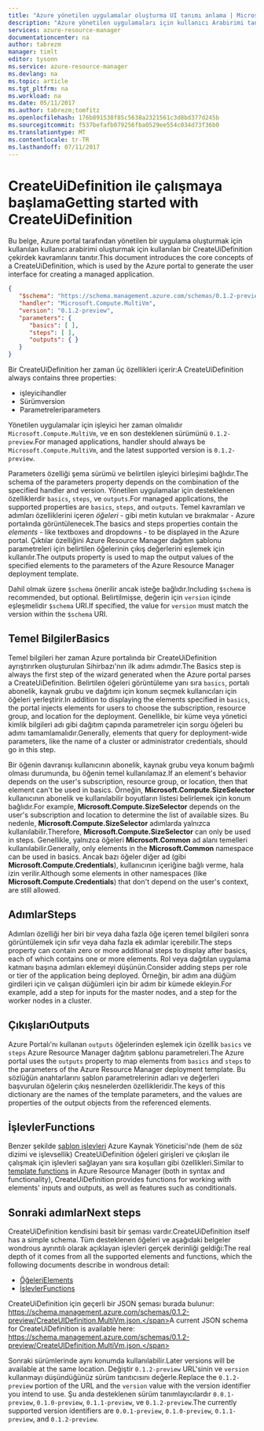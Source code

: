```yaml
---
title: "Azure yönetilen uygulamalar oluşturma UI tanımı anlama | Microsoft Docs"
description: "Azure yönetilen uygulamaları için kullanıcı Arabirimi tanımları oluşturmayı açıklar"
services: azure-resource-manager
documentationcenter: na
author: tabrezm
manager: timlt
editor: tysonn
ms.service: azure-resource-manager
ms.devlang: na
ms.topic: article
ms.tgt_pltfrm: na
ms.workload: na
ms.date: 05/11/2017
ms.author: tabrezm;tomfitz
ms.openlocfilehash: 176b891538f85c5638a2321561c3d8bd377d245b
ms.sourcegitcommit: f537befafb079256fba0529ee554c034d73f36b0
ms.translationtype: MT
ms.contentlocale: tr-TR
ms.lasthandoff: 07/11/2017
---
```

# <a name="getting-started-with-createuidefinition"></a><span data-ttu-id="a8d13-103">CreateUiDefinition ile çalışmaya başlama</span><span class="sxs-lookup"><span data-stu-id="a8d13-103">Getting started with CreateUiDefinition</span></span>
<span data-ttu-id="a8d13-104">Bu belge, Azure portal tarafından yönetilen bir uygulama oluşturmak için kullanılan kullanıcı arabirimi oluşturmak için kullanılan bir CreateUiDefinition çekirdek kavramlarını tanıtır.</span><span class="sxs-lookup"><span data-stu-id="a8d13-104">This document introduces the core concepts of a CreateUiDefinition, which is used by the Azure portal to generate the user interface for creating a managed application.</span></span>

```json
{
   "$schema": "https://schema.management.azure.com/schemas/0.1.2-preview/CreateUIDefinition.MultiVm.json",
   "handler": "Microsoft.Compute.MultiVm",
   "version": "0.1.2-preview",
   "parameters": {
      "basics": [ ],
      "steps": [ ],
      "outputs": { }
   }
}
```

<span data-ttu-id="a8d13-105">Bir CreateUiDefinition her zaman üç özellikleri içerir:</span><span class="sxs-lookup"><span data-stu-id="a8d13-105">A CreateUiDefinition always contains three properties:</span></span> 

* <span data-ttu-id="a8d13-106">işleyici</span><span class="sxs-lookup"><span data-stu-id="a8d13-106">handler</span></span>
* <span data-ttu-id="a8d13-107">Sürüm</span><span class="sxs-lookup"><span data-stu-id="a8d13-107">version</span></span>
* <span data-ttu-id="a8d13-108">Parametreleri</span><span class="sxs-lookup"><span data-stu-id="a8d13-108">parameters</span></span>

<span data-ttu-id="a8d13-109">Yönetilen uygulamalar için işleyici her zaman olmalıdır `Microsoft.Compute.MultiVm`, ve en son desteklenen sürümünü `0.1.2-preview`.</span><span class="sxs-lookup"><span data-stu-id="a8d13-109">For managed applications, handler should always be `Microsoft.Compute.MultiVm`, and the latest supported version is `0.1.2-preview`.</span></span>

<span data-ttu-id="a8d13-110">Parameters özelliği şema sürümü ve belirtilen işleyici birleşimi bağlıdır.</span><span class="sxs-lookup"><span data-stu-id="a8d13-110">The schema of the parameters property depends on the combination of the specified handler and version.</span></span> <span data-ttu-id="a8d13-111">Yönetilen uygulamalar için desteklenen özelliklerdir `basics`, `steps`, ve `outputs`.</span><span class="sxs-lookup"><span data-stu-id="a8d13-111">For managed applications, the supported properties are `basics`, `steps`, and `outputs`.</span></span> <span data-ttu-id="a8d13-112">Temel kavramları ve adımları özelliklerini içeren _öğeleri_ - gibi metin kutuları ve bırakmalar - Azure portalında görüntülenecek.</span><span class="sxs-lookup"><span data-stu-id="a8d13-112">The basics and steps properties contain the _elements_ - like textboxes and dropdowns - to be displayed in the Azure portal.</span></span> <span data-ttu-id="a8d13-113">Çıktılar özelliğini Azure Resource Manager dağıtım şablonu parametreleri için belirtilen öğelerinin çıkış değerlerini eşlemek için kullanılır.</span><span class="sxs-lookup"><span data-stu-id="a8d13-113">The outputs property is used to map the output values of the specified elements to the parameters of the Azure Resource Manager deployment template.</span></span>

<span data-ttu-id="a8d13-114">Dahil olmak üzere `$schema` önerilir ancak isteğe bağlıdır.</span><span class="sxs-lookup"><span data-stu-id="a8d13-114">Including `$schema` is recommended, but optional.</span></span> <span data-ttu-id="a8d13-115">Belirtilmişse, değerin için `version` içinde eşleşmelidir `$schema` URI.</span><span class="sxs-lookup"><span data-stu-id="a8d13-115">If specified, the value for `version` must match the version within the `$schema` URI.</span></span>

## <a name="basics"></a><span data-ttu-id="a8d13-116">Temel Bilgiler</span><span class="sxs-lookup"><span data-stu-id="a8d13-116">Basics</span></span>
<span data-ttu-id="a8d13-117">Temel bilgileri her zaman Azure portalında bir CreateUiDefinition ayrıştırırken oluşturulan Sihirbazı'nın ilk adımı adımdır.</span><span class="sxs-lookup"><span data-stu-id="a8d13-117">The Basics step is always the first step of the wizard generated when the Azure portal parses a CreateUiDefinition.</span></span> <span data-ttu-id="a8d13-118">Belirtilen öğeleri görüntüleme yanı sıra `basics`, portalı abonelik, kaynak grubu ve dağıtımı için konum seçmek kullanıcıları için öğeleri yerleştirir.</span><span class="sxs-lookup"><span data-stu-id="a8d13-118">In addition to displaying the elements specified in `basics`, the portal injects elements for users to choose the subscription, resource group, and location for the deployment.</span></span> <span data-ttu-id="a8d13-119">Genellikle, bir küme veya yönetici kimlik bilgileri adı gibi dağıtım çapında parametreler için sorgu öğeleri bu adımı tamamlamalıdır.</span><span class="sxs-lookup"><span data-stu-id="a8d13-119">Generally, elements that query for deployment-wide parameters, like the name of a cluster or administrator credentials, should go in this step.</span></span>

<span data-ttu-id="a8d13-120">Bir öğenin davranışı kullanıcının abonelik, kaynak grubu veya konum bağımlı olması durumunda, bu öğenin temel kullanılamaz.</span><span class="sxs-lookup"><span data-stu-id="a8d13-120">If an element's behavior depends on the user's subscription, resource group, or location, then that element can't be used in basics.</span></span> <span data-ttu-id="a8d13-121">Örneğin, **Microsoft.Compute.SizeSelector** kullanıcının abonelik ve kullanılabilir boyutların listesi belirlemek için konum bağlıdır.</span><span class="sxs-lookup"><span data-stu-id="a8d13-121">For example, **Microsoft.Compute.SizeSelector** depends on the user's subscription and location to determine the list of available sizes.</span></span> <span data-ttu-id="a8d13-122">Bu nedenle, **Microsoft.Compute.SizeSelector** adımlarda yalnızca kullanılabilir.</span><span class="sxs-lookup"><span data-stu-id="a8d13-122">Therefore, **Microsoft.Compute.SizeSelector** can only be used in steps.</span></span> <span data-ttu-id="a8d13-123">Genellikle, yalnızca öğeleri **Microsoft.Common** ad alanı temelleri kullanılabilir.</span><span class="sxs-lookup"><span data-stu-id="a8d13-123">Generally, only elements in the **Microsoft.Common** namespace can be used in basics.</span></span> <span data-ttu-id="a8d13-124">Ancak bazı öğeler diğer ad (gibi **Microsoft.Compute.Credentials**), kullanıcının içeriğine bağlı verme, hala izin verilir.</span><span class="sxs-lookup"><span data-stu-id="a8d13-124">Although some elements in other namespaces (like **Microsoft.Compute.Credentials**) that don't depend on the user's context, are still allowed.</span></span>

## <a name="steps"></a><span data-ttu-id="a8d13-125">Adımlar</span><span class="sxs-lookup"><span data-stu-id="a8d13-125">Steps</span></span>
<span data-ttu-id="a8d13-126">Adımları özelliği her biri bir veya daha fazla öğe içeren temel bilgileri sonra görüntülemek için sıfır veya daha fazla ek adımlar içerebilir.</span><span class="sxs-lookup"><span data-stu-id="a8d13-126">The steps property can contain zero or more additional steps to display after basics, each of which contains one or more elements.</span></span> <span data-ttu-id="a8d13-127">Rol veya dağıtılan uygulama katmanı başına adımları eklemeyi düşünün.</span><span class="sxs-lookup"><span data-stu-id="a8d13-127">Consider adding steps per role or tier of the application being deployed.</span></span> <span data-ttu-id="a8d13-128">Örneğin, bir adım ana düğüm girdileri için ve çalışan düğümleri için bir adım bir kümede ekleyin.</span><span class="sxs-lookup"><span data-stu-id="a8d13-128">For example, add a step for inputs for the master nodes, and a step for the worker nodes in a cluster.</span></span>

## <a name="outputs"></a><span data-ttu-id="a8d13-129">Çıkışları</span><span class="sxs-lookup"><span data-stu-id="a8d13-129">Outputs</span></span>
<span data-ttu-id="a8d13-130">Azure Portalı'nı kullanan `outputs` öğelerinden eşlemek için özellik `basics` ve `steps` Azure Resource Manager dağıtım şablonu parametreleri.</span><span class="sxs-lookup"><span data-stu-id="a8d13-130">The Azure portal uses the `outputs` property to map elements from `basics` and `steps` to the parameters of the Azure Resource Manager deployment template.</span></span> <span data-ttu-id="a8d13-131">Bu sözlüğün anahtarlarını şablon parametrelerinin adları ve değerleri başvurulan öğelerin çıkış nesnelerden özellikleridir.</span><span class="sxs-lookup"><span data-stu-id="a8d13-131">The keys of this dictionary are the names of the template parameters, and the values are properties of the output objects from the referenced elements.</span></span>

## <a name="functions"></a><span data-ttu-id="a8d13-132">İşlevler</span><span class="sxs-lookup"><span data-stu-id="a8d13-132">Functions</span></span>
<span data-ttu-id="a8d13-133">Benzer şekilde [şablon işlevleri](resource-group-template-functions.md) Azure Kaynak Yöneticisi'nde (hem de söz dizimi ve işlevsellik) CreateUiDefinition öğeleri girişleri ve çıkışları ile çalışmak için işlevleri sağlayan yanı sıra koşulları gibi özellikleri.</span><span class="sxs-lookup"><span data-stu-id="a8d13-133">Similar to [template functions](resource-group-template-functions.md) in Azure Resource Manager (both in syntax and functionality), CreateUiDefinition provides functions for working with elements' inputs and outputs, as well as features such as conditionals.</span></span>

## <a name="next-steps"></a><span data-ttu-id="a8d13-134">Sonraki adımlar</span><span class="sxs-lookup"><span data-stu-id="a8d13-134">Next steps</span></span>
<span data-ttu-id="a8d13-135">CreateUiDefinition kendisini basit bir şeması vardır.</span><span class="sxs-lookup"><span data-stu-id="a8d13-135">CreateUiDefinition itself has a simple schema.</span></span> <span data-ttu-id="a8d13-136">Tüm desteklenen öğeleri ve aşağıdaki belgeler wondrous ayrıntılı olarak açıklayan işlevleri gerçek derinliği geldiği:</span><span class="sxs-lookup"><span data-stu-id="a8d13-136">The real depth of it comes from all the supported elements and functions, which the following documents describe in wondrous detail:</span></span>

- [<span data-ttu-id="a8d13-137">Öğeleri</span><span class="sxs-lookup"><span data-stu-id="a8d13-137">Elements</span></span>](managed-application-createuidefinition-elements.md)
- [<span data-ttu-id="a8d13-138">İşlevler</span><span class="sxs-lookup"><span data-stu-id="a8d13-138">Functions</span></span>](managed-application-createuidefinition-functions.md)

<span data-ttu-id="a8d13-139">CreateUiDefinition için geçerli bir JSON şeması burada bulunur: https://schema.management.azure.com/schemas/0.1.2-preview/CreateUIDefinition.MultiVm.json.</span><span class="sxs-lookup"><span data-stu-id="a8d13-139">A current JSON schema for CreateUiDefinition is available here: https://schema.management.azure.com/schemas/0.1.2-preview/CreateUIDefinition.MultiVm.json.</span></span> 

<span data-ttu-id="a8d13-140">Sonraki sürümlerinde aynı konumda kullanılabilir.</span><span class="sxs-lookup"><span data-stu-id="a8d13-140">Later versions will be available at the same location.</span></span> <span data-ttu-id="a8d13-141">Değiştir `0.1.2-preview` URL'sinin ve `version` kullanmayı düşündüğünüz sürüm tanıtıcısını değerle.</span><span class="sxs-lookup"><span data-stu-id="a8d13-141">Replace the `0.1.2-preview` portion of the URL and the `version` value with the version identifier you intend to use.</span></span> <span data-ttu-id="a8d13-142">Şu anda desteklenen sürüm tanımlayıcılardır `0.0.1-preview`, `0.1.0-preview`, `0.1.1-preview`, ve `0.1.2-preview`.</span><span class="sxs-lookup"><span data-stu-id="a8d13-142">The currently supported version identifiers are `0.0.1-preview`, `0.1.0-preview`, `0.1.1-preview`, and `0.1.2-preview`.</span></span>